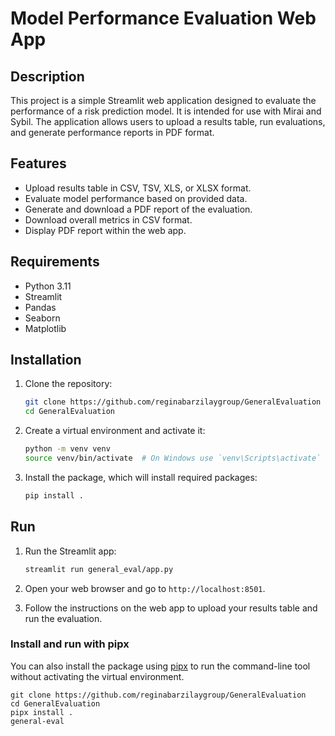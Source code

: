 # Model Performance Evaluation Web App

## Description

This project is a simple Streamlit web application designed to evaluate the performance of a risk prediction model. It is intended for use with Mirai and Sybil. The application allows users to upload a results table, run evaluations, and generate performance reports in PDF format.

## Features

- Upload results table in CSV, TSV, XLS, or XLSX format.
- Evaluate model performance based on provided data.
- Generate and download a PDF report of the evaluation.
- Download overall metrics in CSV format.
- Display PDF report within the web app.

## Requirements

- Python 3.11
- Streamlit
- Pandas
- Seaborn
- Matplotlib

## Installation

1. Clone the repository:
    ```sh
    git clone https://github.com/reginabarzilaygroup/GeneralEvaluation
    cd GeneralEvaluation
    ```

2. Create a virtual environment and activate it:
    ```sh
    python -m venv venv
    source venv/bin/activate  # On Windows use `venv\Scripts\activate`
    ```

3. Install the package, which will install required packages:
    ```sh
    pip install .
    ```

## Run

1. Run the Streamlit app:
    ```sh
    streamlit run general_eval/app.py
    ```

2. Open your web browser and go to `http://localhost:8501`.

3. Follow the instructions on the web app to upload your results table and run the evaluation.

###  Install and run with pipx

You can also install the package using [pipx](https://pipx.pypa.io/stable/) to run the command-line tool without activating the virtual environment.
```shell
git clone https://github.com/reginabarzilaygroup/GeneralEvaluation
cd GeneralEvaluation
pipx install .
general-eval
```
